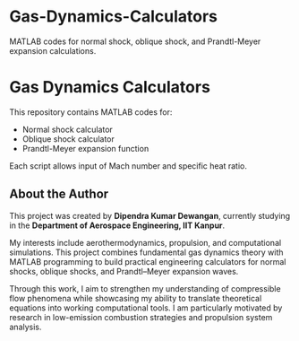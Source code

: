 # Gas-Dynamics-Calculators

MATLAB codes for normal shock, oblique shock, and Prandtl-Meyer expansion calculations.
# Gas Dynamics Calculators

This repository contains MATLAB codes for:
- Normal shock calculator
- Oblique shock calculator
- Prandtl-Meyer expansion function

Each script allows input of Mach number and specific heat ratio.

## About the Author

This project was created by **Dipendra Kumar Dewangan**, currently studying in the **Department of Aerospace Engineering, IIT Kanpur**. 

My interests include aerothermodynamics, propulsion, and computational simulations. This project combines fundamental gas dynamics theory with MATLAB programming to build practical engineering calculators for normal shocks, oblique shocks, and Prandtl–Meyer expansion waves.  

Through this work, I aim to strengthen my understanding of compressible flow phenomena while showcasing my ability to 
translate theoretical equations into working computational tools. I am particularly motivated by research in low-emission 
combustion strategies and propulsion system analysis.
